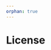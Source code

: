 ```yaml
---
orphan: true
---
```


# License

```{include} ../LICENSE

```
                                                                                                                                          
